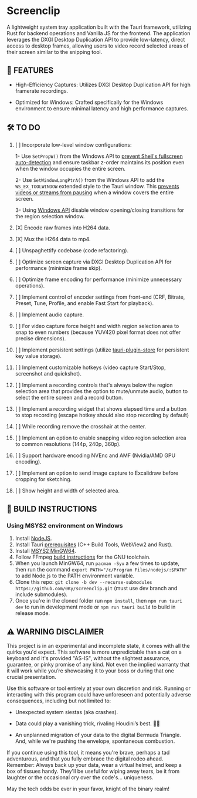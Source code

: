 # Screenclip

A lightweight system tray application built with the Tauri framework, utilizing Rust for backend operations and Vanilla JS for the frontend. The application leverages the DXGI Desktop Duplication API to provide low-latency, direct access to desktop frames, allowing users to video record selected areas of their screen similar to the snipping tool.

## 🌟 FEATURES
- High-Efficiency Captures: Utilizes DXGI Desktop Duplication API for high framerate recordings.

- Optimized for Windows: Crafted specifically for the Windows environment to ensure minimal latency and high performance captures.

## 🛠️ TO DO

1. [ ] Incorporate low-level window configurations:

   1- Use `SetPropW()` from the Windows API to [prevent Shell's fullscreen auto-detection](https://github.com/tauri-apps/tauri/issues/7328#issuecomment-1632359368) and ensure taskbar z-order maintains its position even when the window occupies the entire screen.

   2- Use `SetWindowLongPtrA()` from the Windows API to add the `WS_EX_TOOLWINDOW` extended style to the Tauri window. This [prevents videos or streams from pausing](https://github.com/tauri-apps/tauri/issues/7401#issuecomment-1632395258) when a window covers the entire screen.

   3- Using [Windows API](https://github.com/tauri-apps/tauri/issues/3565) disable window opening/closing transitions for the region selection window. 

2. [X] Encode raw frames into H264 data.

3. [X] Mux the H264 data to mp4.

4. [ ] Unspaghettify codebase (code refactoring).

5. [ ] Optimize screen capture via DXGI Desktop Duplication API for performance (minimize frame skip).

6. [ ] Optimize frame encoding for performance (minimize unnecessary operations).

7. [ ] Implement control of encoder settings from front-end (CRF, Bitrate, Preset, Tune, Profile, and enable Fast Start for playback).

8. [ ] Implement audio capture.

9. [ ] For video capture force height and width region selection area to snap to even numbers (because YUV420 pixel format does not offer precise dimensions).
    
10. [ ] Implement persistent settings (utilize [tauri-plugin-store](https://github.com/tauri-apps/tauri-plugin-store) for persistent key value storage).

11. [ ] Implement customizable hotkeys (video capture Start/Stop, screenshot and quickshot).

12. [ ] Implement a recording controls that's always below the region selection area that provides the option to mute/unmute audio, button to select the entire screen and a record button.

13. [ ] Implement a recording widget that shows elapsed time and a button to stop recording (escape hotkey should also stop recording by default) 

14. [ ] While recording remove the crosshair at the center.

15. [ ] Implement an option to enable snapping video region selection area to common resolutions (144p, 240p, 360p).

16. [ ] Support hardware encoding NVEnc and AMF (Nvidia/AMD GPU encoding).

17. [ ] Implement an option to send image capture to Excalidraw before cropping for sketching.

18. [ ] Show height and width of selected area.  

## 👷 BUILD INSTRUCTIONS
### Using MSYS2 environment on Windows
1. Install [NodeJS](https://nodejs.org/en/download).
2. Install Tauri [prerequisites](https://tauri.app/v1/guides/getting-started/prerequisites) (C++ Build Tools, WebView2 and Rust).
3. Install [MSYS2 MinGW64](https://www.msys2.org/#installation).
4. Follow FFmpeg [build instructions](https://github.com/zmwangx/rust-ffmpeg/wiki/Notes-on-building#gnu-toolchain) for the GNU toolchain.
5. When you launch MinGW64, run `pacman -Syu` a few times to update, then run the command `export PATH="/c/Program Files/nodejs/:$PATH"` to add Node.js to the PATH environment variable.
6. Clone this repo: `git clone -b dev --recurse-submodules https://github.com/0Ky/screenclip.git` (must use dev branch and include submodules).
7. Once you're in the cloned folder run `npm install`, then `npm run tauri dev` to run in development mode or `npm run tauri build` to build in release mode.

## ⚠️ WARNING DISCLAIMER

This project is in an experimental and incomplete state, it comes with all the quirks you'd expect. This software is more unpredictable than a cat on a keyboard and it's provided "AS-IS", without the slightest assurance, guarantee, or pinky promise of any kind. Not even the implied warranty that it will work while you’re showcasing it to your boss or during that one crucial presentation.

Use this software or tool entirely at your own discretion and risk. Running or interacting with this program could have unforeseen and potentially adverse consequences, including but not limited to:

* Unexpected system siestas (aka crashes).

* Data could play a vanishing trick, rivaling Houdini’s best. 🎩✨

* An unplanned migration of your data to the digital Bermuda Triangle. And, while we're pushing the envelope, spontaneous combustion.

If you continue using this tool, it means you're brave, perhaps a tad adventurous, and that you fully embrace the digital rodeo ahead. Remember: Always back up your data, wear a virtual helmet, and keep a box of tissues handy. They'll be useful for wiping away tears, be it from laughter or the occasional cry over the code's... uniqueness.

May the tech odds be ever in your favor, knight of the binary realm!
